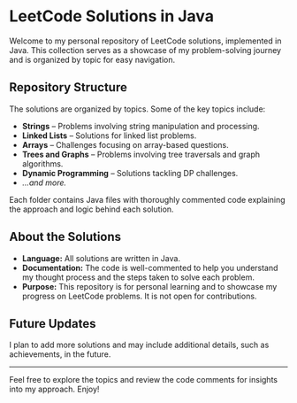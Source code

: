 # LeetCode Solutions in Java

Welcome to my personal repository of LeetCode solutions, implemented in Java. This collection serves as a showcase of my problem-solving journey and is organized by topic for easy navigation.

## Repository Structure

The solutions are organized by topics. Some of the key topics include:

- **Strings** – Problems involving string manipulation and processing.
- **Linked Lists** – Solutions for linked list problems.
- **Arrays** – Challenges focusing on array-based questions.
- **Trees and Graphs** – Problems involving tree traversals and graph algorithms.
- **Dynamic Programming** – Solutions tackling DP challenges.
- *...and more.*

Each folder contains Java files with thoroughly commented code explaining the approach and logic behind each solution.

## About the Solutions

- **Language:** All solutions are written in Java.
- **Documentation:** The code is well-commented to help you understand my thought process and the steps taken to solve each problem.
- **Purpose:** This repository is for personal learning and to showcase my progress on LeetCode problems. It is not open for contributions.

## Future Updates

I plan to add more solutions and may include additional details, such as achievements, in the future.

---

Feel free to explore the topics and review the code comments for insights into my approach. Enjoy!

